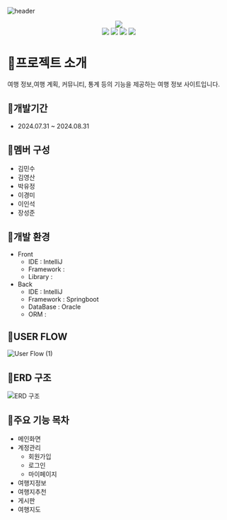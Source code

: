 ![header](https://capsule-render.vercel.app/api?type=waving&color=auto&height=300&section=header&text=G9Project&fontSize=90&animation=fadeIn&fontAlignY=38&desc=한국관광공사%20데이터를%20활용한%20이용자%20맞춤형%20여행%20정보%20제공%20사이트&descAlignY=65&descAlign=62)

<div align = "center">
<a href="http://maratanghuru.xyz/app" target="_blank">
<img src="https://img.shields.io/badge/SITE-778899?style=for-the-badge&color=000000">
</a>
</div>
<div align = "center">
<img src="https://img.shields.io/badge/JAVA-778899?style=for-the-badge&logo=javascript&logoColor=FF8C00&color=9932CC">
<img src="https://img.shields.io/badge/HTML-0000CD?style=for-the-badge&logo=html5&logoColor=white&color=DC143C">
<img src="https://img.shields.io/badge/css-ADD8E6?style=for-the-badge&logo=css3&logoColor=00CED1&color=000080">
<img src="https://img.shields.io/badge/Javascript-90EE90?style=for-the-badge&logo=javascript&logoColor=FFFF00&color=808080">
</div>


# 💙프로젝트 소개
여행 정보,여행 계획, 커뮤니티, 통계 등의 기능을 제공하는 여행 정보 사이트입니다.
## 💚개발기간
- 2024.07.31 ~ 2024.08.31
## 🧡멤버 구성
- 김민수
- 김영산
- 박유정
- 이경미
- 이인석
- 장성준
## 💛개발 환경
- Front
    - IDE : IntelliJ
    - Framework :
    - Library :
- Back
    - IDE : IntelliJ
    - Framework : Springboot
    - DataBase : Oracle
    - ORM :
## 🤍USER FLOW
![User Flow (1)](https://github.com/user-attachments/assets/7e65c013-65e5-4a6c-bd99-433a051e9dae)
## 🖤ERD 구조
![ERD 구조](https://github.com/user-attachments/assets/523a71dc-2bff-44b0-a245-a08ec8654125)
## 💜주요 기능 목차
- 메인화면
- 계정관리
    - 회원가입
    - 로그인
    - 마이페이지
- 여행지정보
- 여행지추천
- 게시판
- 여행지도

